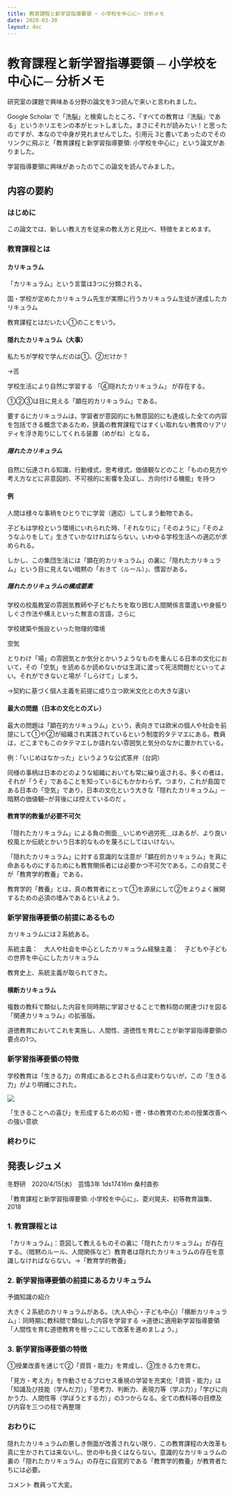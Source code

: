 ```yaml
---
title: 教育課程と新学習指導要領 ─ 小学校を中心に─ 分析メモ
date: 2020-03-30
layout: doc
---
```


# 教育課程と新学習指導要領 ─ 小学校を中心に─ 分析メモ

研究室の課題で興味ある分野の論文を3つ読んで来いと言われました。

Google Scholar で「洗脳」と検索したところ、「すべての教育は『洗脳』である」というホリエモンの本がヒットしました。まさにそれが読みたい！と思ったのですが、本なので中身が見れませんでした。引用元 3と書いてあったのでそのリンクに飛ぶと「教育課程と新学習指導要領: 小学校を中心に」という論文がありました。

学習指導要領に興味があったのでこの論文を読んでみました。

## 内容の要約

### はじめに

この論文では、新しい教え方を従来の教え方と見比べ、特徴をまとめます。

### 教育課程とは

#### カリキュラム

「カリキュラム」という言葉は3つに分類される。

国・学校が定めたカリキュラム先生が実際に行うカリキュラム生徒が達成したカリキュラム

教育課程とはだいたい①のことをいう。

#### 隠れたカリキュラム（大事）

私たちが学校で学んだのは①、②だけか？

→否

学校生活により自然に学習する 「④隠れたカリキュラム」 が存在する。

①②③は目に見える「顕在的カリキュラム」である。

要するにカリキュラムは，学習者が意図的にも無意図的にも達成した全ての内容を包括できる概念であるため，狭義の教育課程ではすくい取れない教育のリアリティを浮き彫りにしてくれる装置（めがね）となる。

##### 隠れたカリキュラム

自然に伝達される知識，行動様式，思考様式，価値観などのこと「ものの見方や考え方などに非意図的、不可視的に影響を及ぼし、方向付ける機能」を持つ

#### 例

人間は様々な事柄をひとりでに学習（適応）してしまう動物である。

子どもは学校という環境にいれられた時、「それなりに」「そのように」「そのようなふりをして」生きていかなければならない。いわゆる学校生活への適応が求められる。

しかし、この集団生活には「顕在的カリキュラム」の裏に「隠れたカリキュラム」という目に見えない暗黙の「おきて（ルール）」、慣習がある。

##### 隠れたカリキュラムの構成要素

学校の校風教室の雰囲気教師や子どもたちを取り囲む人間関係言葉遣いや身振りしぐさ作法や構えといった無言の言語，さらに

学校建築や施設といった物理的環境

空気

とりわけ「場」の雰囲気とか気分とかいうようなものを重んじる日本の文化において，その「空気」を読めるか読めないかは生涯に渡って死活問題だといってよい。それができないと場が「しらけて」しまう。

→契約に基づく個人主義を前提に成り立つ欧米文化との大きな違い

#### 最大の問題（日本の文化とのズレ）

最大の問題は「顕在的カリキュラム」という，表向きでは欧米の個人や社会を前提にして①や②が組織され実践されているという制度的タテマエにある。教員は，どこまでもこのタテマエしか語れない雰囲気と気分のなかに置かれている。

例：「いじめはなかった」というような公式答弁（台詞）

同様の事柄は日本のどのような組織においても常に繰り返される。多くの者は，それが「うそ」であることを知っているにもかかわらず。つまり，これが島国である日本の「空気」であり，日本の文化という大きな「隠れたカリキュラム」─暗黙の価値観─が背後には控えているのだ 。

#### 教育学的教養が必要不可欠

「隠れたカリキュラム」による負の側面＿いじめや過労死＿はあるが、より良い校風とか伝統とかいう日本的なものを蔑ろにしてはいけない。

「隠れたカリキュラム」に対する意識的な注意が「顕在的カリキュラム」を真に命あるものにするためにも教育関係者には必要かつ不可欠である。この自覚こそが「教育学的教養」である。

教育学的「教養」とは，真の教育者にとって①を源泉にして②をよりよく展開するための必須の嗜みであるといえよう。

### 新学習指導要領の前提にあるもの

カリキュラムには２系統ある。

系統主義：　大人や社会を中心としたカリキュラム経験主義：　子どもや子どもの世界を中心にしたカリキュラム

教育史上、系統主義が取られてきた。

#### 横断カリキュラム

複数の教科で類似した内容を同時期に学習させることで教科間の関連づけを図る「関連カリキュラム」の拡張版。

道徳教育においてこれを実施し、人間性、道徳性を育むことが新学習指導要領の要点の1つ。

### 新学習指導要領の特徴

学校教育は「生きる力」の育成にあるとされる点は変わりないが，この「生きる力」がより明確にされた。

![](https://chankuwa.com/wp-content/uploads/2020/03/image.png)

「生きることへの喜び」を形成するための知・徳・体の教育のための授業改善への強い意欲

### 終わりに

## 発表レジュメ

冬野研　2020/4/15(水)　芸情3年 1ds17416m 桑村直弥

「教育課程と新学習指導要領: 小学校を中心に」、菱刈晃夫、初等教育論集、2018

### 1. 教育課程とは

「カリキュラム」：意図して教えるものその裏に「隠れたカリキュラム」が存在する。（暗黙のルール、人間関係など）教育者は隠れたカリキュラムの存在を意識しなければならない。→「教育学的教養」

### 2. 新学習指導要領の前提にあるカリキュラム

予備知識の紹介

大きく２系統のカリキュラムがある。（大人中心・子ども中心）「横断カリキュラム」：同時期に教科間で類似した内容を学習する →道徳に適用新学習指導要領「人間性を育む道徳教育を根っこにして改革を進めましょう。」

### 3. 新学習指導要領の特徴

①授業改善を通じて②「資質・能力」を育成し、③生きる力を育む。

「見方・考え方」を作動させるプロセス重視の学習を充実化「資質・能力」は「知識及び技能（学んだ力）」「思考力、判断力、表現力等（学ぶ力）」「学びに向かう力、人間性等（学ぼうとする力）」の3つからなる。全ての教科等の目標及び内容を三つの柱で再整理

### おわりに

隠れたカリキュラムの悪しき側面が改善されない限り、この教育課程の大改革も真に生かされては来ないし、世の中も良くはならない。意識的なカリキュラムの裏の「隠れたカリキュラム」の存在に自覚的である「教育学的教養」が教育者たちには必要。

コメント
教員って大変。